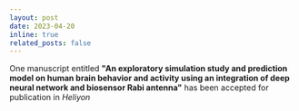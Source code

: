 ```yaml
---
layout: post
date: 2023-04-20
inline: true
related_posts: false
---
```


One manuscript entitled <b>"An exploratory simulation study and prediction model on human brain behavior and activity using an integration of deep neural network and biosensor Rabi antenna"</b> has been accepted for publication in <i>Heliyon</i>